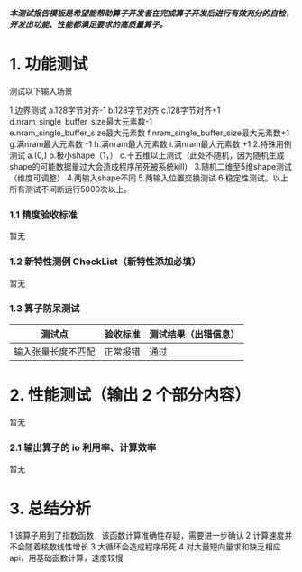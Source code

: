 **_本测试报告模板是希望能帮助算子开发者在完成算子开发后进行有效充分的自检，开发出功能、性能都满足要求的高质量算子。_**

# 1. 功能测试
测试以下输入场景

1.边界测试
    a.128字节对齐-1
    b.128字节对齐
    c.128字节对齐+1
    d.nram_single_buffer_size最大元素数-1  
    e.nram_single_buffer_size最大元素数
    f.nram_single_buffer_size最大元素数+1  
    g.满nram最大元素数 -1
    h.满nram最大元素数
    i.满nram最大元素数 +1
2.特殊用例测试
    a.(0,)
    b.极小shape（1，）
    c.十五维以上测试（此处不随机，因为随机生成shape的可能数据量过大会造成程序吊死被系统kill）
3.随机二维至5维shape测试（维度可调整）
4.两输入shape不同
5.两输入位置交换测试
6.稳定性测试。以上所有测试不间断运行5000次以上。


### 1.1 精度验收标准

暂无

### 1.2 新特性测例 CheckList（新特性添加必填）

暂无

### **1.3 算子防呆测试**

| 测试点              | 验收标准 | 测试结果（出错信息）   |
| --------------     | -------- | -------------------- |
| 输入张量长度不匹配   |正常报错  |     通过               |


# 2. 性能测试（输出 2 个部分内容）

暂无

### 2.1 输出算子的 io 利用率、计算效率

暂无

# 3. 总结分析

1 该算子用到了指数函数，该函数计算准确性存疑，需要进一步确认
2 计算速度并不会随着核数线性增长
3 大循环会造成程序吊死
4 对大量短向量求和缺乏相应api，用基础函数计算，速度较慢


